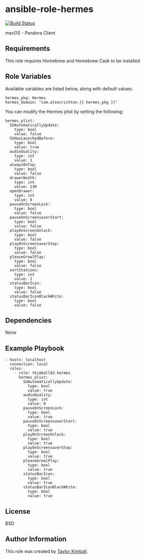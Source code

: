 # ansible-role-hermes

[![Build Status](https://travis-ci.org/tkimball83/ansible-role-hermes.svg?branch=master)](https://travis-ci.org/tkimball83/ansible-role-hermes)

macOS - Pandora Client

## Requirements

This role requires Homebrew and Homebrew Cask to be installed

## Role Variables

Available variables are listed below, along with default values:

    hermes_pkg: Hermes
    hermes_domain: "com.alexcrichton.{{ hermes_pkg }}"

You can modify the Hermes plist by setting the following:

    hermes_plist:
      SUAutomaticallyUpdate:
        type: bool
        value: false
      SUHasLaunchedBefore:
        type: bool
        value: true
      audioQuality:
        type: int
        value: 1
      alwaysOnTop:
        type: bool
        value: false
      drawerWidth:
        type: int
        value: 130
      openDrawer:
        type: int
        value: 0
      pauseOnScreenLock:
        type: bool
        value: false
      pauseOnScreensaverStart:
        type: bool
        value: false
      playOnScreenUnlock:
        type: bool
        value: false
      playOnScreensaverStop:
        type: bool
        value: false
      pleaseGrowlPlay:
        type: bool
        value: false
      sortStations:
        type: int
        value: 2
      statusBarIcon:
        type: bool
        value: false
      statusBarIconBlackWhite:
        type: bool
        value: false

## Dependencies

None

## Example Playbook

    - hosts: localhost
      connection: local
      roles:
        - role: tkimball83.hermes
          hermes_plist:
            SUAutomaticallyUpdate:
              type: bool
              value: true
            audioQuality:
              type: int
              value: 0
            pauseOnScreenLock:
              type: bool
              value: true
            pauseOnScreensaverStart:
              type: bool
              value: true
            playOnScreenUnlock:
              type: bool
              value: true
            playOnScreensaverStop:
              type: bool
              value: true
            pleaseGrowlPlay:
              type: bool
              value: true
            statusBarIcon:
              type: bool
              value: true
            statusBarIconBlackWhite:
              type: bool
              value: true

## License

BSD

## Author Information

This role was created by [Taylor Kimball](http://www.linuxhq.org).

